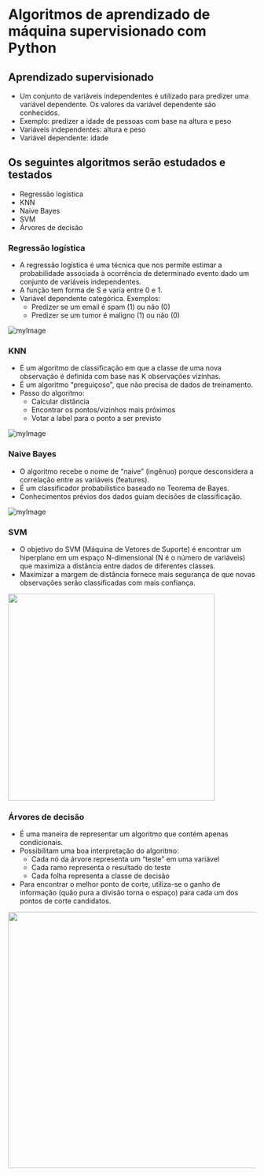 # Algoritmos de aprendizado de máquina supervisionado com Python

## Aprendizado supervisionado
- Um conjunto de variáveis independentes é utilizado para predizer uma variável dependente. Os valores da variável dependente são conhecidos.
- Exemplo: predizer a idade de pessoas com base na altura e peso
- Variáveis independentes: altura e peso
- Variável dependente: idade 

## Os seguintes algoritmos serão estudados e testados
- Regressão logística
- KNN 
- Naive Bayes
- SVM
- Árvores de decisão

### Regressão logística
- A regressão logística é uma técnica que nos permite estimar a probabilidade associada à ocorrência de determinado evento dado um conjunto de variáveis independentes.
- A função tem forma de S e varia entre 0 e 1.
- Variável dependente categórica. Exemplos:
  - Predizer se um email é spam (1) ou não (0)
  - Predizer se um tumor é maligno (1) ou não (0)
  
![myImage](https://www.analyticsvidhya.com/wp-content/uploads/2015/11/plot.png)

### KNN
- É um algoritmo de classificação em que a classe de uma nova observação é definida com base nas K observações vizinhas.
- É um algoritmo “preguiçoso”, que não precisa de dados de treinamento.
- Passo do algoritmo:
  - Calcular distância 
  - Encontrar os pontos/vizinhos mais próximos
  - Votar a label para o ponto a ser previsto

![myImage](https://d3b8hk1o42ev08.cloudfront.net/wp-content/uploads/res.cloudinary.com/dyd911kmh/image/upload/f_autoq_autobest/v1531424125/KNN_final1_ibdm8a.png)

### Naive Bayes
- O algoritmo recebe o nome de “naive” (ingênuo) porque desconsidera a correlação entre as variáveis (features).
- É um classificador probabilístico baseado no Teorema de Bayes.
- Conhecimentos prévios dos dados guiam decisões de classificação.

![myImage](https://www.analyticsvidhya.com/wp-content/uploads/2015/09/Bayes_rule-300x172-300x172.png)

### SVM
- O objetivo do SVM (Máquina de Vetores de Suporte) é encontrar um hiperplano em um espaço N-dimensional (N é o número de variáveis) que maximiza a distância entre dados de diferentes classes.
- Maximizar a margem de distância fornece mais segurança de que novas observações serão classificadas com mais confiança.

<img src="https://www.researchgate.net/publication/304611323/figure/fig8/AS:668377215406089@1536364954428/Classification-of-data-by-support-vector-machine-SVM.png" width = "420">

### Árvores de decisão
- É uma maneira de representar um algoritmo que contém apenas condicionais.
- Possibilitam uma boa interpretação do algoritmo:
  - Cada nó da árvore representa um “teste” em uma variável
  - Cada ramo representa o resultado do teste
  - Cada folha representa a classe de decisão
- Para encontrar o melhor ponto de corte, utiliza-se o ganho de informação (quão pura a divisão torna o espaço) para cada um dos pontos de corte candidatos.

<img src="https://res.cloudinary.com/dyd911kmh/image/upload/f_auto,q_auto:best/v1528907338/classification-tree_ygvats.png" width = "520">
